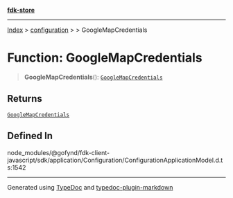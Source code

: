 [**fdk-store**](../../../README.md)
***

[Index](../../../API.md) > [configuration](../../README.md) > [<internal>](../README.md) > GoogleMapCredentials

# Function: GoogleMapCredentials

> **GoogleMapCredentials**(): [`GoogleMapCredentials`](../type-aliases/type-alias.GoogleMapCredentials.md)

## Returns

[`GoogleMapCredentials`](../type-aliases/type-alias.GoogleMapCredentials.md)

## Defined In

node\_modules/@gofynd/fdk-client-javascript/sdk/application/Configuration/ConfigurationApplicationModel.d.ts:1542

***
Generated using [TypeDoc](https://typedoc.org/) and [typedoc-plugin-markdown](https://www.npmjs.com/package/typedoc-plugin-markdown)
